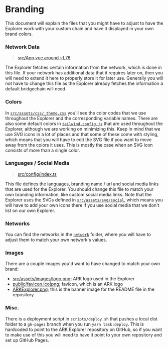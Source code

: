 # Branding

This document will explain the files that you might have to adjust to have the Explorer work with your custom chain and have it displayed in your own brand colors.

### Network Data

> [src/App.vue around ~L76](https://github.com/ArkEcosystem/explorer/blob/master/src/App.vue)

The Explorer fetches certain information from the network, which is done in this file. If your network has additional data that it requires later on, then you will need to extend it here to properly store it for later use. Generally you will not have to change this file as the Explorer already fetches the information a default bridgechain will need.

### Colors

In [`src/assets/css/_theme.css`](https://github.com/ArkEcosystem/explorer/blob/master/src/assets/css/_theme.css) you'll see the color codes that we use throughout the Explorer and the corresponding variable names. There are also some default colors in [`tailwind.config.js`](https://github.com/ArkEcosystem/explorer/blob/master/tailwind.config.js) that are used throughout the Explorer, although we are working on minimizing this. Keep in mind that we use SVG icons in a lot of places and that some of these come with styling, which means that you will have to edit the SVG file if you want to move away from the colors it uses. This is mostly the case when an SVG icon consists of more than a single color.

### Languages / Social Media

> [src/config/index.ts](https://github.com/ArkEcosystem/explorer/blob/master/src/config/index.ts)

This file defines the languages, branding name / url and social media links that are used for the Explorer. You should change this file to match your own branding information, like custom social media links. Note that the Explorer uses the SVGs defined in [`src/assets/svg/social`](https://github.com/ArkEcosystem/explorer/tree/master/src/assets/svg/social), which means you will have to add your own icons there if you use social media that we don't list on our own Explorer.

### Networks

You can find the networks in the [`network`](https://github.com/ArkEcosystem/explorer/tree/master/networks) folder, where you will have to adjust them to match your own network's values.

### Images

There are a couple images you'd want to have changed to match your own brand:

* [src/assets/images/logo.png](https://github.com/ArkEcosystem/explorer/tree/master/src/assets/images); ARK logo used in the Explorer
* [public/favicon.ico\|png](https://github.com/ArkEcosystem/explorer/tree/master/public); favicon, which is an ARK logo
* [ARKExplorer.png](https://github.com/ArkEcosystem/explorer/blob/master/ARKExplorer.png); this is the banner image for the README file in the repository

### Misc.

There is a deployment script in `scripts/deploy.sh` that pushes a local dist folder to a `gh-pages` branch when you run `yarn task:deploy`. This is hardcoded to point to the ARK Explorer repository on GitHub, so if you want to make use of this you will need to have it point to your own repository and set up GitHub Pages.

